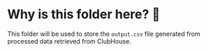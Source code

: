 # Why is this folder here? 🤔

This folder will be used to store the `output.csv` file generated from processed data retrieved from ClubHouse.
